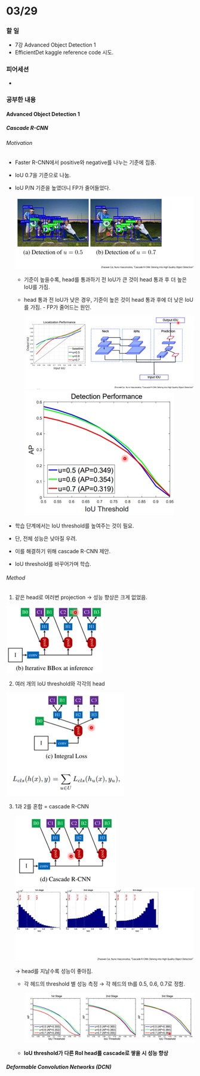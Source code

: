 # 03/29

### 할 일

* 7강 Advanced Object Detection 1
* EfficientDet kaggle reference code 시도.



### 피어세션

* 




### 공부한 내용

#### Advanced Object Detection 1

##### Cascade R-CNN

###### Motivation

* Faster R-CNN에서 positive와 negative를 나누는 기준에 집중.

* IoU 0.7을 기준으로 나눔.

* IoU P/N 기준을 높였더니 FP가 줄어들었다.

  <img src="0329.assets/image-20220329120355172.png" alt="image-20220329120355172" style="zoom:50%;" />

  * 기준이 높을수록, head를 통과하기 전 IoU가 큰 것이 head 통과 후 더 높은 IoU를 가짐.

  * head 통과 전 IoU가 낮은 경우, 기준이 높은 것이 head 통과 후에 더 낮은 IoU를 가짐. - FP가 줄어드는 원인.

    <img src="0329.assets/image-20220329120651369.png" alt="image-20220329120651369" style="zoom:50%;" />

    <img src="0329.assets/image-20220329121012957.png" alt="image-20220329121012957" style="zoom:50%;" />

* 학습 단계에서는 IoU threshold를 높여주는 것이 필요.

* 단, 전체 성능은 낮아질 우려.

* 이를 해결하기 위해 cascade R-CNN 제안.

* IoU threshold를 바꾸어가며 학습.



###### Method

1. 같은 head로 여러번 projection → 성능 향상은 크게 없었음.

<img src="0329.assets/image-20220329133011329.png" alt="image-20220329133011329" style="zoom:50%;" />

2.  여러 개의 IoU threshold와 각각의 head

   <img src="0329.assets/image-20220329133156552.png" alt="image-20220329133156552" style="zoom:50%;" />

3. 1과 2를 혼합 = cascade R-CNN

    <img src="0329.assets/image-20220329133316863.png" alt="image-20220329133316863" style="zoom:50%;" />

   <img src="0329.assets/image-20220329133415714.png" alt="image-20220329133415714" style="zoom:50%;" />

   → head를 지날수록 성능이 좋아짐.

   * 각 헤드의 threshold 별 성능 측정 → 각 헤드의 th를 0.5, 0.6, 0.7로 정함.

     <img src="0329.assets/image-20220329133622839.png" alt="image-20220329133622839" style="zoom:50%;" />

   * **IoU threshold가 다른 RoI head를 cascade로 쌓을 시 성능 향상**



##### Deformable Convolution Networks (DCN)

